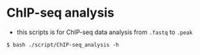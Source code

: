 # ChIP-seq analysis

- this scripts is for ChIP-seq data analysis from `.fastq` to `.peak`

~~~
$ bash ./script/ChIP-seq_analysis -h

~~~
